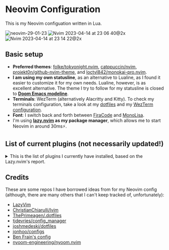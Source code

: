 # Neovim Configuration

This is my Neovim configuation written in Lua.

![neovim-29-01-23](https://user-images.githubusercontent.com/20104703/215353617-bdfe080a-c970-441d-b43f-c92a19bf1a41.png)
![Nvim 2023-04-14 at 23 06 40@2x](https://user-images.githubusercontent.com/20104703/232145344-94c51832-1561-444d-9c52-f593816eb987.png)
![Nvim 2023-04-14 at 23 14 22@2x](https://user-images.githubusercontent.com/20104703/232146316-04a7f321-6bd8-4d56-92da-7df87b16f7e0.png)

## Basic setup

- **Preferred themes**: [folke/tokyonight.nvim](https://github.com/folke/tokyonight.nvim), [catppuccin/nvim](https://github.com/catppuccin/nvim), [projekt0n/github-nvim-theme](https://github.com/projekt0n/github-nvim-theme), and [loctvl842/monokai-pro.nvim](https://github.com/loctvl842/monokai-pro.nvim).
- **I am using my own statusline**, as an alternative to Lualine, as I found it easier to customize it for my own needs. Lualine, however, is as excellent alternative. The theme I try to follow for my statusline is closed to **[Doom Emacs modeline](https://github.com/seagle0128/doom-modeline)**.
- **Terminals**: WezTerm (alternatively Alacritty and Kitty). To check my terminals configuration, take a look at my [dotfiles](https://github.com/idr4n/.dotfiles) and my [WezTerm configuration](https://github.com/idr4n/wezterm).
- **Font**: I switch back and forth between [FiraCode](https://github.com/tonsky/FiraCode) and [MonoLisa](https://www.monolisa.dev/).
- I'm using **[lazy.nvim](https://github.com/folke/lazy.nvim) as my package manager**, which allows me to start Neovim in around 30ms⚡️.
 
## List of current plugins (not necessarily updated!)

<details>
<summary>
This is the list of plugins I currently have installed, based on the Lazy.nvim's report.
</summary>

**Loaded (5)**

- alpha-nvim
- lazy.nvim
- tokyonight.nvim
- vim-symlink
- which-key.nvim

**Not Loaded (79)**

- Comment.nvim
- LuaSnip
- catppuccin 
- clipboard-image.nvim
- close-buffers.nvim
- cmp-buffer
- cmp-cmdline
- cmp-nvim-lsp
- cmp-nvim-lua
- cmp-path
- cmp_luasnip
- code_runner.nvim
- diffview.nvim
- emmet-vim
- friendly-snippets
- fzf
- fzf-lua
- fzf.vim
- github-nvim-theme
- gitsigns.nvim
- glance.nvim
- gruvbox-material
- harpoon
- incline.nvim
- indent-blankline.nvim
- lf.vim
- mason-lspconfig.nvim
- mason.nvim
- monokai-pro.nvim
- neo-tree.nvim
- neogit
- nui.nvim
- null-ls.nvim
- nvim-autopairs
- nvim-cmp
- nvim-colorizer.lua
- nvim-dap
- nvim-dap-go
- nvim-dap-python
- nvim-dap-ui
- nvim-jdtls
- nvim-lspconfig
- nvim-markdown
- nvim-treesitter
- nvim-treesitter-context
- nvim-treesitter-textobjects
- nvim-ts-autotag
- nvim-ts-context-commentstring
- nvim-ufo
- nvim-web-devicons
- one-small-step-for-vimkind
- playground
- plenary.nvim
- popup.nvim
- promise-async
- rust-tools.nvim
- sqls.nvim
- tabout.nvim
- telescope-file-browser.nvim
- telescope-fzf-native.nvim
- telescope-luasnip.nvim
- telescope-ui-select.nvim
- telescope-undo.nvim
- telescope.nvim
- todo-comments.nvim
- toggleterm.nvim
- trouble.nvim
- vgit.nvim
- vim-bbye
- vim-fish
- vim-floaterm
- vim-fugitive
- vim-indent-object
- vim-repeat
- vim-surround
- vim-unimpaired
- windex.nvim
- yanky.nvim
- zen-mode.nvim

**Disabled (8)**

- barbecue
- lualine.nvim
- modes.nvim
- noice.nvim
- nvim-navic
- nvim-notify
- statuscol.nvim
- vim-dirvish

</details>

## Credits

These are some repos I have borrowed ideas from for my Neovim config (although, there are many others that I can't keep tracked of, unfortunately):

- [LazyVim](https://github.com/LazyVim/LazyVim)
- [ChristianChiarulli/lvim](https://github.com/ChristianChiarulli/lvim)
- [ThePrimeagen/.dotfiles](https://github.com/ThePrimeagen/.dotfiles)
- [tjdevries/config_manager](https://github.com/tjdevries/config_manager)
- [joshmedeski/dotfiles](https://github.com/joshmedeski/dotfiles)
- [jonhoo/configs](https://github.com/jonhoo/configs)
- [Ben Frain's config](https://gist.github.com/benfrain/97f2b91087121b2d4ba0dcc4202d252f)
- [nyoom-engineering/nyoom.nvim](https://github.com/nyoom-engineering/nyoom.nvim)

